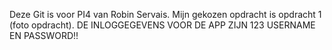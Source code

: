 Deze Git is voor PI4 van Robin Servais. Mijn gekozen opdracht is opdracht 1 (foto opdracht). DE INLOGGEGEVENS VOOR DE APP ZIJN 123 USERNAME EN PASSWORD!!
